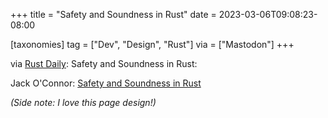 +++
title = "Safety and Soundness in Rust"
date = 2023-03-06T09:08:23-08:00

[taxonomies]
tag = ["Dev", "Design", "Rust"]
via = ["Mastodon"]
+++

via [Rust Daily](https://emacs.ch/@rust/109977350767377453): Safety and Soundness in Rust:

<!-- more -->

Jack O'Connor: [Safety and Soundness in Rust](https://jacko.io/safety_and_soundness.html)

_(Side note: I love this page design!)_

